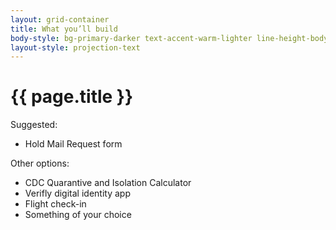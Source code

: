 ```yaml
---
layout: grid-container
title: What you’ll build
body-style: bg-primary-darker text-accent-warm-lighter line-height-body-4 padding-bottom-9 font-body-lg slide
layout-style: projection-text
---
```


# {{ page.title }}

Suggested:

- Hold Mail Request form

Other options:

- CDC Quarantive and Isolation Calculator
- Verifly digital identity app
- Flight check-in
- Something of your choice